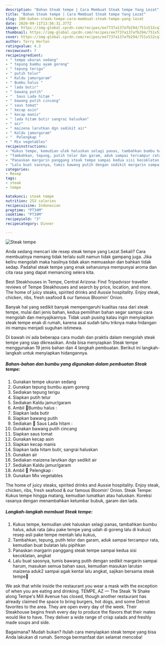 ```yaml
---
description: "Bahan Steak tempe | Cara Membuat Steak tempe Yang Lezat"
title: "Bahan Steak tempe | Cara Membuat Steak tempe Yang Lezat"
slug: 100-bahan-steak-tempe-cara-membuat-steak-tempe-yang-lezat
date: 2020-09-11T13:56:31.377Z
image: https://img-global.cpcdn.com/recipes/ee7737a137afb294/751x532cq70/steak-tempe-foto-resep-utama.jpg
thumbnail: https://img-global.cpcdn.com/recipes/ee7737a137afb294/751x532cq70/steak-tempe-foto-resep-utama.jpg
cover: https://img-global.cpcdn.com/recipes/ee7737a137afb294/751x532cq70/steak-tempe-foto-resep-utama.jpg
author: Terry Horton
ratingvalue: 4.3
reviewcount: 7
recipeingredient:
- " tempe ukuran sedang"
- " tepung bumbu ayam goreng"
- " tepung terigu"
- " putih telur"
- " Kaldu jamurgaram"
- " Bumbu halus "
- " lada butir"
- " bawang putih"
- "  Saus Lada hitam "
- " bawang putih cincang"
- " saus tomat"
- " kecap asin"
- " kecap manis"
- " lada hitam butir sangrai haluskan"
- " air"
- " maizena larutkan dgn sedikit air"
- " Kaldu jamurgaram"
- "  Pelengkap "
- " Mix vegetables"
recipeinstructions:
- "Kukus tempe, kemudian ulek haluskan selagi panas, tambahkan bumbu halus, aduk rata (aku pake tempe yang udah di goreng lalu di kukus) resep asli pake tempe mentah lalu kukus,"
- "Tambahkan, tepung, putih telor dan garam, aduk sampai tercampur rata, kemudian buat bulatan lalu pipihkan"
- "Panaskan margarin panggang steak tempe sampai kedua sisi kecoklatan, angkat"
- "Lalu buat saosnya, tumis bawang putih dengan sedikit margarin sampai harum, masukan semua bahan saus, kemudian masukan larutan maizena aduk2 sampai agak kental lalu angkat, sajikan bersama steak tempe🤗"
categories:
- Resep
tags:
- steak
- tempe

katakunci: steak tempe 
nutrition: 253 calories
recipecuisine: Indonesian
preptime: "PT34M"
cooktime: "PT39M"
recipeyield: "3"
recipecategory: Dinner

---
```



![Steak tempe](https://img-global.cpcdn.com/recipes/ee7737a137afb294/751x532cq70/steak-tempe-foto-resep-utama.jpg)

Anda sedang mencari ide resep steak tempe yang Lezat Sekali? Cara membuatnya memang tidak terlalu sulit namun tidak gampang juga. Jika keliru mengolah maka hasilnya tidak akan memuaskan dan bahkan tidak sedap. Padahal steak tempe yang enak seharusnya mempunyai aroma dan cita rasa yang dapat memancing selera kita.

Best Steakhouses in Tempe, Central Arizona: Find Tripadvisor traveller reviews of Tempe Steakhouses and search by price, location, and more. The home of juicy steaks, spirited drinks and Aussie hospitality. Enjoy steak, chicken, ribs, fresh seafood &amp; our famous Bloomin&#39; Onion.

Banyak hal yang sedikit banyak mempengaruhi kualitas rasa dari steak tempe, mulai dari jenis bahan, kedua pemilihan bahan segar sampai cara mengolah dan menyajikannya. Tidak usah pusing kalau ingin menyiapkan steak tempe enak di rumah, karena asal sudah tahu triknya maka hidangan ini mampu menjadi suguhan istimewa.


Di bawah ini ada beberapa cara mudah dan praktis dalam mengolah steak tempe yang siap dikreasikan. Anda bisa menyiapkan Steak tempe menggunakan 19 jenis bahan dan 4 langkah pembuatan. Berikut ini langkah-langkah untuk menyiapkan hidangannya.

<!--inarticleads1-->

##### Bahan-bahan dan bumbu yang digunakan dalam pembuatan Steak tempe:

1. Gunakan  tempe ukuran sedang
1. Gunakan  tepung bumbu ayam goreng
1. Sediakan  tepung terigu
1. Siapkan  putih telur
1. Sediakan  Kaldu jamur/garam
1. Ambil  📌Bumbu halus :
1. Siapkan  lada butir
1. Siapkan  bawang putih
1. Sediakan  📌 Saus Lada hitam :
1. Gunakan  bawang putih cincang
1. Siapkan  saus tomat
1. Gunakan  kecap asin
1. Siapkan  kecap manis
1. Siapkan  lada hitam butir, sangrai haluskan
1. Gunakan  air
1. Sediakan  maizena larutkan dgn sedikit air
1. Sediakan  Kaldu jamur/garam
1. Ambil  📌 Pelengkap :
1. Gunakan  Mix vegetables


The home of juicy steaks, spirited drinks and Aussie hospitality. Enjoy steak, chicken, ribs, fresh seafood &amp; our famous Bloomin&#39; Onion. Steak Tempe: Kukus tempe hingga matang, kemudian lumatkan atau haluskan. Koreksi rasanya dengan menambahkan ketumbar bubuk, garam dan lada. 

<!--inarticleads2-->

##### Langkah-langkah membuat Steak tempe:

1. Kukus tempe, kemudian ulek haluskan selagi panas, tambahkan bumbu halus, aduk rata (aku pake tempe yang udah di goreng lalu di kukus) resep asli pake tempe mentah lalu kukus,
1. Tambahkan, tepung, putih telor dan garam, aduk sampai tercampur rata, kemudian buat bulatan lalu pipihkan
1. Panaskan margarin panggang steak tempe sampai kedua sisi kecoklatan, angkat
1. Lalu buat saosnya, tumis bawang putih dengan sedikit margarin sampai harum, masukan semua bahan saus, kemudian masukan larutan maizena aduk2 sampai agak kental lalu angkat, sajikan bersama steak tempe🤗


We ask that while inside the restaurant you wear a mask with the exception of when you are eating and drinking. TEMPE, AZ — The Steak &#39;N Shake along Tempe&#39;s Mill Avenue has closed, though another restaurant has already claimed the space to bring burgers, hot dogs, and some Detroit favorites to the area. They are open every day of the week. Their Steakhouse begins fresh every day to produce the flavors that their mates would like to have. They deliver a wide range of crisp salads and freshly made soups and side. 

Bagaimana? Mudah bukan? Itulah cara menyiapkan steak tempe yang bisa Anda lakukan di rumah. Semoga bermanfaat dan selamat mencoba!
